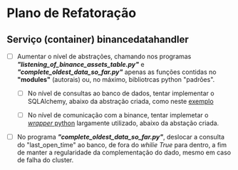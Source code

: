 # Plano de Refatoração

## Serviço (container) binancedatahandler

* [ ] Aumentar o nível de abstrações, chamando nos programas ***"listening_of_binance_assets_table.py"*** e ***"complete_oldest_data_so_far.py"*** apenas as funções contidas no **"modules"** (autorais) ou, no máximo, bibliotrcas python "padrões".  

  * [ ] No nível de consultas ao banco de dados, tentar implementar o SQLAlchemy, abaixo da abstração criada, como neste [exemplo](https://www.learndatasci.com/tutorials/using-databases-python-postgres-sqlalchemy-and-alembic/ "learndatasci, Data Science Tutorials")
  
  * [ ] No nível de comunicação com a binance, tentar implemetar o [*wrapper* python](https://python-binance.readthedocs.io/en/latest/ "Python wrapper for binance API") largamente utilizado, abaixo da abstação criada.  

* [ ] No programa ***"complete_oldest_data_so_far.py"***, deslocar a consulta do "last_open_time" ao banco, de fora do *whilie True* para dentro, a fim de manter a regularidade da complementação do dado, mesmo em caso de falha do cluster.  
